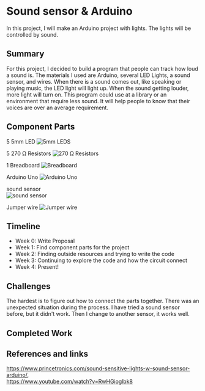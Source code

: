 # Sound sensor & Arduino

In this project, I will make an Arduino project with lights. The lights will be controlled by sound.

## Summary

For this project, I decided to build a program that people can track how loud a sound is. The materials I used are Arduino, several LED Lights, a sound sensor, and wires. When there is a sound comes out, like speaking or playing music, the LED light will light up. When the sound getting louder, more light will turn on.
This program could use at a library or an environment that require less sound. It will help people to know that their voices are over an average requirement.

## Component Parts

5 5mm LED 
![5mm LEDS](https://user-images.githubusercontent.com/47263250/57192864-1f6ab400-6eea-11e9-9992-921237c34624.jpg)

5 270 Ω Resistors 
![270 Ω Resistors](https://user-images.githubusercontent.com/47263250/57192873-2ee9fd00-6eea-11e9-9220-f5ee72ffb1df.jpg)

1 Breadboard
![Breadboard](https://user-images.githubusercontent.com/47263250/57192881-3d381900-6eea-11e9-93cc-b986d72fb4e7.jpg)

Arduino Uno 
![Arduino Uno](https://user-images.githubusercontent.com/47263250/57192885-4923db00-6eea-11e9-9b2a-9a0bc0642263.jpg)

sound sensor  
![sound sensor](https://user-images.githubusercontent.com/47263250/57192890-635db900-6eea-11e9-9028-b1d66f01921a.jpg)

Jumper wire 
![Jumper wire](https://user-images.githubusercontent.com/47263250/57192888-55a83380-6eea-11e9-962e-0662446af383.jpg)

## Timeline

- Week 0: Write Proposal
- Week 1: Find component parts for the project
- Week 2: Finding outside resources and trying to write the code
- Week 3: Continuing to explore the code and how the circuit connect
- Week 4: Present!

## Challenges

The hardest is to figure out how to connect the parts together. There was an unexpected situation during the process. I have tried a sound sensor before, but it didn't work. Then I change to another sensor, it works well.

## Completed Work


## References and links

https://www.princetronics.com/sound-sensitive-lights-w-sound-sensor-arduino/,  
https://www.youtube.com/watch?v=RwHGioglbk8
